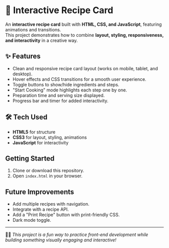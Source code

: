 
# 🍰 Interactive Recipe Card

An **interactive recipe card** built with **HTML, CSS, and JavaScript**, featuring animations and transitions.  
This project demonstrates how to combine **layout, styling, responsiveness, and interactivity** in a creative way.  


## ✨ Features
- Clean and responsive recipe card layout (works on mobile, tablet, and desktop).  
- Hover effects and CSS transitions for a smooth user experience.  
- Toggle buttons to show/hide ingredients and steps.  
- "Start Cooking" mode highlights each step one by one.  
- Preparation time and serving size displayed.  
- Progress bar and timer for added interactivity.  


## 🛠️ Tech Used
- **HTML5** for structure  
- **CSS3** for layout, styling, animations  
- **JavaScript** for interactivity  

## Getting Started
1. Clone or download this repository.  
2. Open `index.html` in your browser.  

## Future Improvements
- Add multiple recipes with navigation.  
- Integrate with a recipe API.  
- Add a "Print Recipe" button with print-friendly CSS.  
- Dark mode toggle.  

---

👩‍🍳 *This project is a fun way to practice front-end development while building something visually engaging and interactive!*

